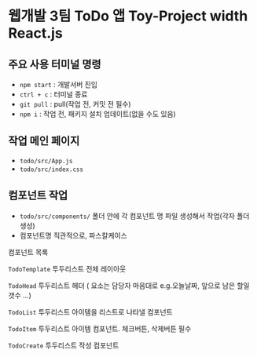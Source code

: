 # 웹개발 3팀 ToDo 앱 Toy-Project width React.js

## 주요 사용 터미널 명령

- `npm start` : 개발서버 진입
- `ctrl + c` : 터미널 종료
- `git pull` : pull(작업 전, 커밋 전 필수)
- `npm i` : 작업 전, 패키지 설치 업데이트(없을 수도 있음)

## 작업 메인 페이지

- `todo/src/App.js`
- `todo/src/index.css`

## 컴포넌트 작업

- `todo/src/components/` 폴더 안에 각 컴포넌트 명 파일 생성해서 작업(각자 폴더 생성)
- 컴포넌트명 직관적으로, 파스칼케이스

컴포넌트 목록

`TodoTemplate`
투두리스트 전체 레이아웃

`TodoHead`
투두리스트 헤더 ( 요소는 담당자 마음대로 e.g.오늘날짜, 앞으로 남은 할일갯수 ...)

`TodoList`
투두리스트 아이템을 리스트로 나타낼 컴포넌트

`TodoItem`
투두리스트 아이템 컴포넌트. 체크버튼, 삭제버튼 필수

`TodoCreate`
투두리스트 작성 컴포넌트